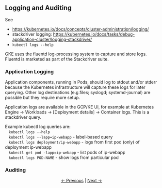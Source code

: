 ## Logging and Auditing

See
* https://kubernetes.io/docs/concepts/cluster-administration/logging/
* stackdriver logging: https://kubernetes.io/docs/tasks/debug-application-cluster/logging-stackdriver/
* `kubectl logs --help`

GKE uses the fluentd log-processing system to capture and store logs. Fluentd is marketed as part of the
Stackdriver suite.

### Application Logging

Application components, running in Pods, should log to stdout and/or stderr because the Kubernetes infrastructure
will capture these logs for later querying. Other log destinations (e.g.files; syslogd; systemd-journal) are possible
but they require more setup.

Application logs are available in the GCP/KE UI, for example at Kubernetes Engine &rarr; Workloads &rarr;
\[Deployment details\] &rarr; Container logs. This is a stackdriver query.

Example kubectl log queries are:  
&nbsp;&nbsp;&nbsp;`kubectl logs --help`  
&nbsp;&nbsp;&nbsp;`kubectl logs --lapp=ip-webapp` - label-based query  
&nbsp;&nbsp;&nbsp;`kubectl logs deployment/ip-webapp` - logs from first pod (only) of deployment ip-webapp  
&nbsp;&nbsp;&nbsp;`kubectl get pod -lapp=ip-webapp` - list pods of ip-webapp  
&nbsp;&nbsp;&nbsp;`kubectl logs POD-NAME` - show logs from particular pod

### Auditing



<p align="center"><a href="./Authorization.md">&larr;&nbsp;Previous</a>&nbsp;&vert;&nbsp;<a href="./Resources.md">Next&nbsp;&rarr;</a></p>

